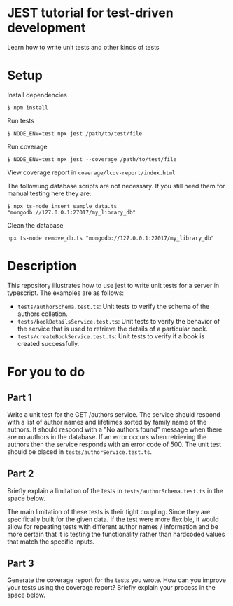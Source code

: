 # JEST tutorial for test-driven development
Learn how to write unit tests and other kinds of tests

# Setup

Install dependencies

`$ npm install`

Run tests

`$ NODE_ENV=test npx jest /path/to/test/file`

Run coverage

`$ NODE_ENV=test npx jest --coverage /path/to/test/file`

View coverage report in `coverage/lcov-report/index.html`

The followung database scripts are not necessary. If you still need
them for manual testing here they are:

`$ npx ts-node insert_sample_data.ts "mongodb://127.0.0.1:27017/my_library_db"`

Clean the database

`npx ts-node remove_db.ts "mongodb://127.0.0.1:27017/my_library_db"`

# Description

This repository illustrates how to use jest to write unit tests 
for a server in typescript. The examples are as follows:

- `tests/authorSchema.test.ts`: Unit tests to verify the schema of the authors colletion. 
- `tests/bookDetailsService.test.ts`: Unit tests to verify the behavior of the service that is used to retrieve the details of a particular book.
- `tests/createBookService.test.ts`: Unit tests to verify if a book is created successfully.

# For you to do

## Part 1

Write a unit test for the GET /authors service. 
The service should respond with a list of author names and lifetimes sorted by family name of the authors. It should respond
with a "No authors found" message when there are no authors in the database. If an error occurs when retrieving the authors then the
service responds with an error code of 500. The unit test
should be placed in `tests/authorService.test.ts`.

## Part 2

Briefly explain a limitation of the tests in `tests/authorSchema.test.ts` in the space below.

The main limitation of these tests is their tight coupling. Since they are specifically built for the given data. If the test were more flexible, it would allow for repeating tests with different author names / information and be more certain that it is testing the functionality rather than hardcoded values that match the specific inputs.

## Part 3

Generate the coverage report for the tests you wrote. How can you improve
your tests using the coverage report? Briefly explain your 
process in the space below.
